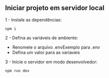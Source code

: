 ## Iniciar projeto em servidor local

1 - Instale as dependências:

``npm i``

2 - Defina as variáveis de ambiente:
- Renomeie o arquivo .envExemplo para .env
- Defina um valor para as variaveis

3 - Inicie o servidor em modo desenvolvedor:

``npm run dev``

